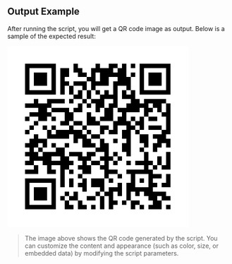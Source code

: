 ## Output Example

After running the script, you will get a QR code image as output. Below is a sample of the expected result:

![Generated QR Code](reihandp_github_qr.png)

> The image above shows the QR code generated by the script. You can customize the content and appearance (such as color, size, or embedded data) by modifying the script parameters.
